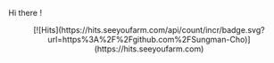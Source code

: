 Hi there !



<div align=center>
    [![Hits](https://hits.seeyoufarm.com/api/count/incr/badge.svg?url=https%3A%2F%2Fgithub.com%2FSungman-Cho)](https://hits.seeyoufarm.com)
</div>

